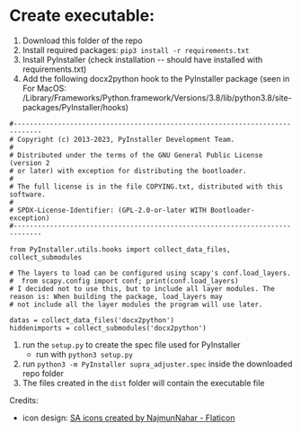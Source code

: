 # Create executable:

1. Download this folder of the repo
1. Install required packages: `pip3 install -r requirements.txt`
1. Install PyInstaller (check installation -- should have installed with requirements.txt)
1. Add the following docx2python hook to the PyInstaller package (seen in For MacOS: /Library/Frameworks/Python.framework/Versions/3.8/lib/python3.8/site-packages/PyInstaller/hooks)
```python3
#-----------------------------------------------------------------------------
# Copyright (c) 2013-2023, PyInstaller Development Team.
#
# Distributed under the terms of the GNU General Public License (version 2
# or later) with exception for distributing the bootloader.
#
# The full license is in the file COPYING.txt, distributed with this software.
#
# SPDX-License-Identifier: (GPL-2.0-or-later WITH Bootloader-exception)
#-----------------------------------------------------------------------------

from PyInstaller.utils.hooks import collect_data_files, collect_submodules

# The layers to load can be configured using scapy's conf.load_layers.
#  from scapy.config import conf; print(conf.load_layers)
# I decided not to use this, but to include all layer modules. The reason is: When building the package, load_layers may
# not include all the layer modules the program will use later.

datas = collect_data_files('docx2python')
hiddenimports = collect_submodules('docx2python')
```
1. run the `setup.py` to create the spec file used for PyInstaller
	- run with `python3 setup.py`
1. run `python3 -m PyInstaller supra_adjuster.spec` inside the downloaded repo folder
1. The files created in the `dist` folder will contain the executable file

Credits: 
- icon design: <a href="https://www.flaticon.com/free-icons/sa" title="SA icons">SA icons created by NajmunNahar - Flaticon</a>
